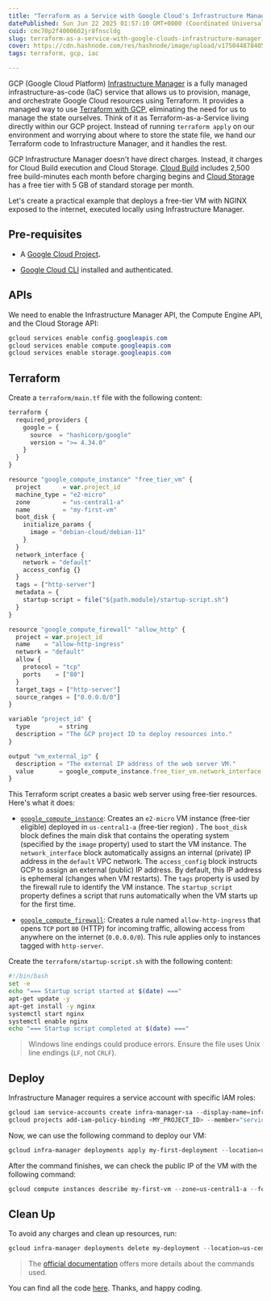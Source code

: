 ```yaml
---
title: "Terraform as a Service with Google Cloud's Infrastructure Manager"
datePublished: Sun Jun 22 2025 01:57:10 GMT+0000 (Coordinated Universal Time)
cuid: cmc70p2f4000602jr8fnscldg
slug: terraform-as-a-service-with-google-clouds-infrastructure-manager
cover: https://cdn.hashnode.com/res/hashnode/image/upload/v1750448784052/dee2e370-e84d-42e2-9ee5-056d86e62102.png
tags: terraform, gcp, iac

---
```


GCP (Google Cloud Platform) [Infrastructure Manager](https://cloud.google.com/infrastructure-manager/docs/overview) is a fully managed infrastructure-as-code (IaC) service that allows us to provision, manage, and orchestrate Google Cloud resources using Terraform. It provides a managed way to use [Terraform with GCP,](https://registry.terraform.io/providers/hashicorp/google/latest/docs) eliminating the need for us to manage the state ourselves. Think of it as Terraform-as-a-Service living directly within our GCP project. Instead of running `terraform apply` on our environment and worrying about where to store the state file, we hand our Terraform code to Infrastructure Manager, and it handles the rest.

GCP Infrastructure Manager doesn't have direct charges. Instead, it charges for Cloud Build execution and Cloud Storage. [Cloud Build](https://cloud.google.com/build/docs/overview) includes 2,500 free build-minutes each month before charging begins and [Cloud Storage](https://cloud.google.com/storage/docs/introduction) has a free tier with 5 GB of standard storage per month.

Let's create a practical example that deploys a free-tier VM with NGINX exposed to the internet, executed locally using Infrastructure Manager.

## Pre-requisites

* A [Google Cloud Project](https://developers.google.com/workspace/guides/create-project)**.**
    
* [Google Cloud CLI](https://cloud.google.com/sdk/docs/install) installed and authenticated.
    

## APIs

We need to enable the Infrastructure Manager API, the Compute Engine API, and the Cloud Storage API:

```powershell
gcloud services enable config.googleapis.com
gcloud services enable compute.googleapis.com
gcloud services enable storage.googleapis.com
```

## Terraform

Create a `terraform/main.tf` file with the following content:

```javascript
terraform {
  required_providers {
    google = {
      source  = "hashicorp/google"
      version = ">= 4.34.0"
    }
  }
}

resource "google_compute_instance" "free_tier_vm" {
  project      = var.project_id
  machine_type = "e2-micro"
  zone         = "us-central1-a"
  name         = "my-first-vm"
  boot_disk {
    initialize_params {
      image = "debian-cloud/debian-11"
    }
  }
  network_interface {
    network = "default"
    access_config {}
  }
  tags = ["http-server"]
  metadata = {
    startup-script = file("${path.module}/startup-script.sh")
  }
}

resource "google_compute_firewall" "allow_http" {
  project = var.project_id
  name    = "allow-http-ingress"
  network = "default"
  allow {
    protocol = "tcp"
    ports    = ["80"]
  }
  target_tags = ["http-server"]
  source_ranges = ["0.0.0.0/0"]
}

variable "project_id" {
  type        = string
  description = "The GCP project ID to deploy resources into."
}

output "vm_external_ip" {
  description = "The external IP address of the web server VM."
  value       = google_compute_instance.free_tier_vm.network_interface[0].access_config[0].nat_ip
}
```

This Terraform script creates a basic web server using free-tier resources. Here's what it does:

* [`google_compute_instance`](https://registry.terraform.io/providers/hashicorp/google/latest/docs/resources/compute_instance): Creates an `e2-micro` VM instance (free-tier eligible) deployed in `us-central1-a` (free-tier region) . The `boot_disk` block defines the main disk that contains the operating system (specified by the `image` property) used to start the VM instance. The `network_interface` block automatically assigns an internal (private) IP address in the `default` VPC network. The `access_config` block instructs GCP to assign an external (public) IP address. By default, this IP address is ephemeral (changes when VM restarts). The `tags` property is used by the firewall rule to identify the VM instance. The `startup_script` property defines a script that runs automatically when the VM starts up for the first time.
    
* [`google_compute_firewall`](https://registry.terraform.io/providers/hashicorp/google/latest/docs/resources/compute_firewall): Creates a rule named `allow-http-ingress` that opens `TCP` port `80` (HTTP) for incoming traffic, allowing access from anywhere on the internet (`0.0.0.0/0`). This rule applies only to instances tagged with `http-server`.
    

Create the `terraform/startup-script.sh` with the following content:

```bash
#!/bin/bash
set -e
echo "=== Startup script started at $(date) ==="
apt-get update -y
apt-get install -y nginx
systemctl start nginx
systemctl enable nginx
echo "=== Startup script completed at $(date) ==="
```

> Windows line endings could produce errors. Ensure the file uses Unix line endings (`LF`, not `CRLF`).

## Deploy

Infrastructure Manager requires a service account with specific IAM roles:

```powershell
gcloud iam service-accounts create infra-manager-sa --display-name=infra-manager-sa --project=<MY_PROJECT_ID>
gcloud projects add-iam-policy-binding <MY_PROJECT_ID> --member="serviceAccount:infra-manager-sa@<MY_PROJECT_ID>.iam.gserviceaccount.com" --role="roles/admin"
```

Now, we can use the following command to deploy our VM:

```powershell
gcloud infra-manager deployments apply my-first-deployment --location=us-central1 --local-source=./terraform --input-values=project_id=<MY_PROJECT_ID> --service-account=projects/<MY_PROJECT_ID>/serviceAccounts/infra-manager-sa@<MY_PROJECT_ID>.iam.gserviceaccount.com
```

After the command finishes, we can check the public IP of the VM with the following command:

```powershell
gcloud compute instances describe my-first-vm --zone=us-central1-a --format="value(networkInterfaces[0].accessConfigs[0].natIP)"
```

## Clean Up

To avoid any charges and clean up resources, run:

```powershell
gcloud infra-manager deployments delete my-deployment --location=us-central1
```

> The [official documentation](https://cloud.google.com/sdk/gcloud/reference/infra-manager/deployments) offers more details about the commands used.

You can find all the code [here](https://github.com/raulnq/gcp-infrastructure-manage). Thanks, and happy coding.
